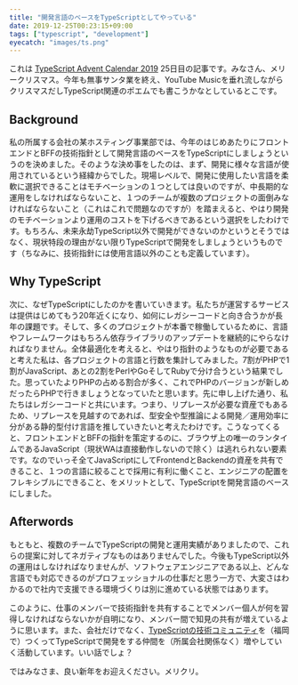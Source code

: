 ```yaml
---
title: "開発言語のベースをTypeScriptとしてやっている"
date: 2019-12-25T00:23:15+09:00
tags: ["typescript", "development"]
eyecatch: "images/ts.png"
---
```


これは [TypeScript Advent Calendar 2019](https://qiita.com/advent-calendar/2019/typescript) 25日目の記事です。みなさん、メリークリスマス。今年も無事サンタ業を終え、YouTube Musicを垂れ流しながらクリスマスだしTypeScript関連のポエムでも書こうかなとしているとこです。

## Background

私の所属する会社の某ホスティング事業部では、今年のはじめあたりにフロントエンドとBFFの技術指針として開発言語のベースをTypeScriptにしましょうというのを決めました。そのような決め事をしたのは、まず、開発に様々な言語が使用されているという経緯からでした。現場レベルで、開発に使用したい言語を柔軟に選択できることはモチベーションの１つとしては良いのですが、中長期的な運用をしなければならないこと、１つのチームが複数のプロジェクトの面倒みなければならないこと（これはこれで問題なのですが）を踏まえると、やはり開発のモチベーションより運用のコストを下げるべきであるという選択をしたわけです。もちろん、未来永劫TypeScript以外で開発ができないのかというとそうではなく、現状特段の理由がない限りTypeScriptで開発をしましょうというものです（ちなみに、技術指針には使用言語以外のことも定義しています）。

## Why TypeScript

次に、なぜTypeScriptにしたのかを書いていきます。私たちが運営するサービスは提供はじめてもう20年近くになり、如何にレガシーコードと向き合うかが長年の課題です。そして、多くのプロジェクトが本番で稼働しているために、言語やフレームワークはもちろん依存ライブラリのアップデートを継続的にやらなければなりません。全体最適化を考えると、やはり指針のようなものが必要であると考えた私は、各プロジェクトの言語と行数を集計してみました。7割がPHPで1割がJavaScript、あとの2割をPerlやGoそしてRubyで分け合うという結果でした。思っていたよりPHPの占める割合が多く、これでPHPのバージョンが新しめだったらPHPで行きましょうとなっていたと思います。先に申し上げた通り、私たちはレガシーコードと共にいます。つまり、リプレースが必要な資産でもあるため、リプレースを見越すのであれば、型安全や型推論による開発／運用効率に分がある静的型付け言語を推していきたいと考えたわけです。こうなってくると、フロントエンドとBFFの指針を策定するのに、ブラウザ上の唯一のランタイムであるJavaScript（現状WAは直接動作しないので除く）は逃れられない要素です。なのでいっそ全てJavaScriptにしてFrontendとBackendの資産を共有できること、１つの言語に絞ることで採用に有利に働くこと、エンジニアの配置をフレキシブルにできること、をメリットとして、TypeScriptを開発言語のベースにしました。

## Afterwords

もともと、複数のチームでTypeScriptの開発と運用実績がありましたので、これらの提案に対してネガティブなものはありませんでした。今後もTypeScript以外の運用はしなければなりませんが、ソフトウェアエンジニアである以上、どんな言語でも対応できるのがプロフェッショナルの仕事だと思う一方で、大変さはわかるので社内で支援できる環境づくりは別に進めている状態ではあります。

このように、仕事のメンバーで技術指針を共有することでメンバー個人が何を習得しなければならないかが自明になり、メンバー間で知見の共有が増えているように思います。また、会社だけでなく、[TypeScriptの技術コミュニティ](https://fukuokats.connpass.com/)を（福岡で）つくってTypeScriptで開発をする仲間を（所属会社関係なく）増やしていく活動しています。いい話でしょ？

ではみなさま、良い新年をお迎えください。メリクリ。